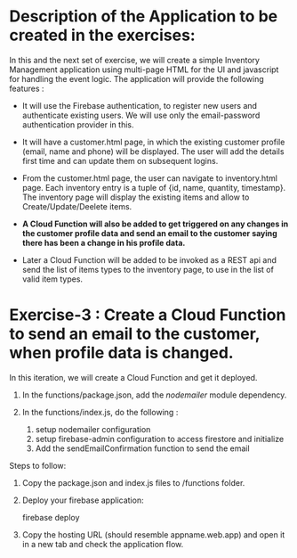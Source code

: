 
# Description of the Application to be created in the exercises:

In this and the next set of exercise, we will create a simple Inventory Management application using multi-page HTML for the UI and javascript for handling the event logic. The application will provide the following features :

* It will use the Firebase authentication, to register new users and authenticate existing users. We will use only the email-password authentication provider in this.

* It will have a customer.html page, in which the existing customer profile (email, name and phone) will be displayed. The user will add the details first time and can update them on subsequent logins.

* From the customer.html page, the user can navigate to inventory.html page. Each inventory entry is a tuple of {id, name, quantity, timestamp}. The inventory page will display the existing items and allow to Create/Update/Deelete items.

* **A Cloud Function will also be added to get triggered on any changes in the customer profile data and send an email to the customer saying there has been a change in his profile data.**

* Later a Cloud Function will be added to be invoked as a REST api and send the list of items types to the inventory page, to use in the list of valid item types.

# Exercise-3 : Create a Cloud Function to send an email to the customer, when profile data is changed.

In this iteration, we will create a Cloud Function and get it deployed.

1. In the functions/package.json, add the *nodemailer* module dependency.

1. In the functions/index.js, do the following :
   1. setup nodemailer configuration 
   1. setup firebase-admin configuration to access firestore and initialize
   1. Add the sendEmailConfirmation function to send the email

Steps to follow:
1. Copy the package.json and index.js files to <your-firebase-root>/functions folder. 

1. Deploy your firebase application:

	firebase deploy

1. Copy the hosting URL (should resemble appname.web.app) and open it in a new tab and check the application flow.
